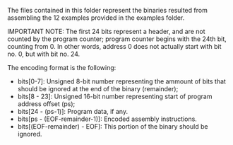 The files contained in this folder represent the binaries resulted from assembling the 12 examples provided in the examples folder.

IMPORTANT NOTE: The first 24 bits represent a header, and are not counted by the program counter; program counter begins with the 24th bit, counting from 0. In other words, address 0 does not actually start with bit no. 0, but with bit no. 24.

The encoding format is the following:
- bits[0-7]: Unsigned 8-bit number representing the ammount of bits that should be ignored at the end of the binary (remainder);
- bits[8 - 23]: Unsigned 16-bit number representing start of program address offset (ps);
- bits[24 - (ps-1)]: Program data, if any.
- bits[ps - (EOF-remainder-1)]: Encoded assembly instructions.
- bits[(EOF-remainder) - EOF]: This portion of the binary should be ignored.

